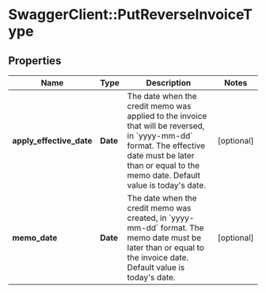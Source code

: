 # SwaggerClient::PutReverseInvoiceType

## Properties
Name | Type | Description | Notes
------------ | ------------- | ------------- | -------------
**apply_effective_date** | **Date** | The date when the credit memo was applied to the invoice that will be reversed, in &#x60;yyyy-mm-dd&#x60; format. The effective date must be later than or equal to the memo date.  Default value is today&#39;s date.  | [optional] 
**memo_date** | **Date** | The date when the credit memo was created, in &#x60;yyyy-mm-dd&#x60; format. The memo date must be later than or equal to the invoice date.  Default value is today&#39;s date.  | [optional] 


